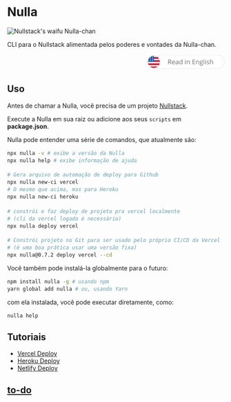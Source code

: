 # Nulla

![Nullstack's waifu Nulla-chan](https://raw.githubusercontent.com/nullstack/nullstack.github.io/7e47095fb480fc4ae62089501e782a836eae764d/public/nullachan.png)

CLI para o Nullstack alimentada pelos poderes e vontades da Nulla-chan.

<div align="right">
  <a href="./README.md">
    <img src="./docs/btn-en.png" alt="go to en-US version" width="180px">
  </a>
</div>

## Uso

Antes de chamar a Nulla, você precisa de um projeto [Nullstack](https://nullstack.app).

Execute a Nulla em sua raiz ou adicione aos seus `scripts` em **package.json**.

Nulla pode entender uma série de comandos, que atualmente são:

```sh
npx nulla -v # exibe a versão da Nulla
npx nulla help # exibe informação de ajuda

# Gera arquivo de automação de deploy para Github
npx nulla new-ci vercel
# O mesmo que acima, mas para Heroku
npx nulla new-ci heroku

# constrói e faz deploy de projeto pra vercel localmente
# (cli da vercel logada é necessário)
npx nulla deploy vercel

# Constrói projeto no Git para ser usado pelo próprio CI/CD da Vercel
# (é uma boa prática usar uma versão fixa)
npx nulla@0.7.2 deploy vercel --cd
```

Você também pode instalá-la globalmente para o futuro:

```sh
npm install nulla -g # usando npm
yarn global add nulla # ou, usando Yarn
```

com ela instalada, você pode executar diretamente, como:

```sh
nulla help
```

## Tutoriais

 - [Vercel Deploy](./docs/pt-BR/deploy-vercel.md)
 - [Heroku Deploy](./docs/pt-BR/deploy-heroku.md)
 - [Netlify Deploy](./docs/pt-BR/deploy-netlify.md)

## [to-do](https://github.com/GuiDevloper/nulla/issues/1)
